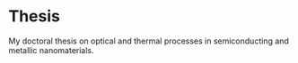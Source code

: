 # Thesis
My doctoral thesis on optical and thermal processes in semiconducting and metallic nanomaterials.
